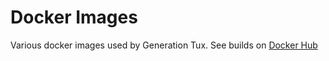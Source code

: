 # Docker Images

Various docker images used by Generation Tux. See builds on [Docker Hub](https://hub.docker.com/u/gentux/)

